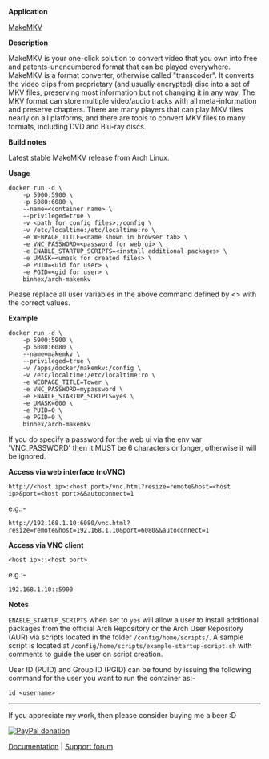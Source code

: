 **Application**

[MakeMKV](https://makemkv.com/)

**Description**

MakeMKV is your one-click solution to convert video that you own into free and patents-unencumbered format that can be played everywhere. MakeMKV is a format converter, otherwise called "transcoder". It converts the video clips from proprietary (and usually encrypted) disc into a set of MKV files, preserving most information but not changing it in any way. The MKV format can store multiple video/audio tracks with all meta-information and preserve chapters. There are many players that can play MKV files nearly on all platforms, and there are tools to convert MKV files to many formats, including DVD and Blu-ray discs.

**Build notes**

Latest stable MakeMKV release from Arch Linux.

**Usage**
```
docker run -d \
    -p 5900:5900 \
    -p 6080:6080 \
    --name=<container name> \
    --privileged=true \
    -v <path for config files>:/config \
    -v /etc/localtime:/etc/localtime:ro \
    -e WEBPAGE_TITLE=<name shown in browser tab> \
    -e VNC_PASSWORD=<password for web ui> \
    -e ENABLE_STARTUP_SCRIPTS=<install additional packages> \
    -e UMASK=<umask for created files> \
    -e PUID=<uid for user> \
    -e PGID=<gid for user> \
    binhex/arch-makemkv
```

Please replace all user variables in the above command defined by <> with the correct values.

**Example**
```
docker run -d \
    -p 5900:5900 \
    -p 6080:6080 \
    --name=makemkv \
    --privileged=true \
    -v /apps/docker/makemkv:/config \
    -v /etc/localtime:/etc/localtime:ro \
    -e WEBPAGE_TITLE=Tower \
    -e VNC_PASSWORD=mypassword \
    -e ENABLE_STARTUP_SCRIPTS=yes \
    -e UMASK=000 \
    -e PUID=0 \
    -e PGID=0 \
    binhex/arch-makemkv
```

If you do specify a password for the web ui via the env var 'VNC_PASSWORD' then it MUST be 6 characters or longer, otherwise it will be ignored.

**Access via web interface (noVNC)**

`http://<host ip>:<host port>/vnc.html?resize=remote&host=<host ip>&port=<host port>&&autoconnect=1`

e.g.:-

`http://192.168.1.10:6080/vnc.html?resize=remote&host=192.168.1.10&port=6080&&autoconnect=1`

**Access via VNC client**

`<host ip>::<host port>`

e.g.:-

`192.168.1.10::5900`

**Notes**

`ENABLE_STARTUP_SCRIPTS` when set to `yes` will allow a user to install additional packages from the official Arch Repository or the Arch User Repository (AUR) via scripts located in the folder `/config/home/scripts/`. A sample script is located at `/config/home/scripts/example-startup-script.sh` with comments to guide the user on script creation.

User ID (PUID) and Group ID (PGID) can be found by issuing the following command for the user you want to run the container as:-

```
id <username>
```
___
If you appreciate my work, then please consider buying me a beer  :D

[![PayPal donation](https://www.paypal.com/en_US/i/btn/btn_donate_SM.gif)](https://www.paypal.com/cgi-bin/webscr?cmd=_s-xclick&hosted_button_id=MM5E27UX6AUU4)

[Documentation](https://github.com/binhex/documentation) | [Support forum](https://forums.unraid.nets/topic/71764-support-binhex-makemkv/)
